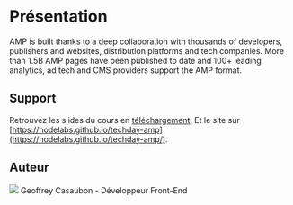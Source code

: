 # Présentation

AMP is built thanks to a deep collaboration with thousands of developers, publishers and websites, distribution platforms and tech companies. More than 1.5B AMP pages have been published to date and 100+ leading analytics, ad tech and CMS providers support the AMP format.

## Support

Retrouvez les slides du cours en [téléchargement](https://nodelabs.github.io/techday-amp/_supports/slides.pptx).
Et le site sur [https://nodelabs.github.io/techday-amp](https://nodelabs.github.io/techday-amp/).

## Auteur

<div class="authors">
 <div class="authors-badge">
   <img src="https://media-exp2.licdn.com/mpr/mpr/shrinknp_400_400/AAEAAQAAAAAAAAh_AAAAJDgwYWNiNjExLThlYTEtNDA1Yy1hNDFjLTI5NmY1MjRjZTU2MA.jpg">
    Geoffrey Casaubon - Développeur Front-End
   </div>
</div>

